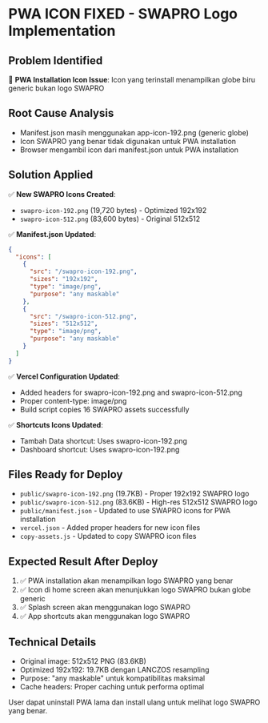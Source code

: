 # PWA ICON FIXED - SWAPRO Logo Implementation

## Problem Identified
📱 **PWA Installation Icon Issue**: Icon yang terinstall menampilkan globe biru generic bukan logo SWAPRO

## Root Cause Analysis
- Manifest.json masih menggunakan app-icon-192.png (generic globe)
- Icon SWAPRO yang benar tidak digunakan untuk PWA installation
- Browser mengambil icon dari manifest.json untuk PWA installation

## Solution Applied
✅ **New SWAPRO Icons Created**:
- `swapro-icon-192.png` (19,720 bytes) - Optimized 192x192
- `swapro-icon-512.png` (83,600 bytes) - Original 512x512

✅ **Manifest.json Updated**:
```json
{
  "icons": [
    {
      "src": "/swapro-icon-192.png",
      "sizes": "192x192", 
      "type": "image/png",
      "purpose": "any maskable"
    },
    {
      "src": "/swapro-icon-512.png",
      "sizes": "512x512",
      "type": "image/png", 
      "purpose": "any maskable"
    }
  ]
}
```

✅ **Vercel Configuration Updated**:
- Added headers for swapro-icon-192.png and swapro-icon-512.png
- Proper content-type: image/png
- Build script copies 16 SWAPRO assets successfully

✅ **Shortcuts Icons Updated**:
- Tambah Data shortcut: Uses swapro-icon-192.png
- Dashboard shortcut: Uses swapro-icon-192.png

## Files Ready for Deploy
- `public/swapro-icon-192.png` (19.7KB) - Proper 192x192 SWAPRO logo
- `public/swapro-icon-512.png` (83.6KB) - High-res 512x512 SWAPRO logo  
- `public/manifest.json` - Updated to use SWAPRO icons for PWA installation
- `vercel.json` - Added proper headers for new icon files
- `copy-assets.js` - Updated to copy SWAPRO icon files

## Expected Result After Deploy
1. ✅ PWA installation akan menampilkan logo SWAPRO yang benar
2. ✅ Icon di home screen akan menunjukkan logo SWAPRO bukan globe generic
3. ✅ Splash screen akan menggunakan logo SWAPRO
4. ✅ App shortcuts akan menggunakan logo SWAPRO

## Technical Details
- Original image: 512x512 PNG (83.6KB)
- Optimized 192x192: 19.7KB dengan LANCZOS resampling
- Purpose: "any maskable" untuk kompatibilitas maksimal
- Cache headers: Proper caching untuk performa optimal

User dapat uninstall PWA lama dan install ulang untuk melihat logo SWAPRO yang benar.